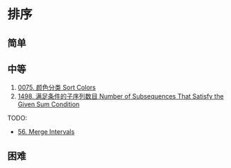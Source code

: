 # 排序

## 简单

## 中等

1. [0075. 颜色分类 Sort Colors](../0075.sort-colors/index.md)
2. [1498. 满足条件的子序列数目 Number of Subsequences That Satisfy the Given Sum Condition](../1498.number-of-subsequences-that-satisfy-the-given-sum-condition/index.md)

TODO:

- [56. Merge Intervals](https://leetcode.com/problems/merge-intervals/description/)

## 困难